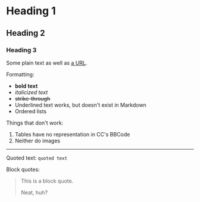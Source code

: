 # Heading 1

## Heading 2

### Heading 3

Some plain text as well as [a URL](https://www.critiquecircle.com).

Formatting:

- **bold** __text__
- *italicized* _text_
- ~~strike-through~~
- Underlined text works, but doesn't exist in Markdown
- Ordered lists

Things that don't work:

1. Tables have no representation in CC's BBCode
1. Neither do images

---

Quoted text: `quoted text`

Block quotes:

> This is a block quote.
>
> Neat, huh?